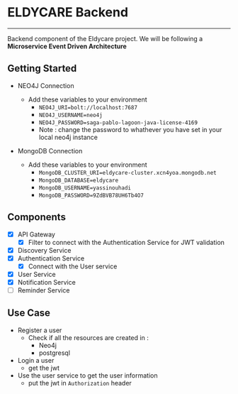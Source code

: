 # ELDYCARE Backend

---

Backend component of the Eldycare project. We will be following a **Microservice Event Driven Architecture**

## Getting Started
- NEO4J Connection
  - Add these variables to your environment
    - `NEO4J_URI=bolt://localhost:7687`
    - `NEO4J_USERNAME=neo4j`
    - `NEO4J_PASSWORD=saga-pablo-lagoon-java-license-4169`
    - Note : change the password to whathever you have set in your local neo4j instance

- MongoDB Connection
  - Add these variables to your environment
    - `MongoDB_CLUSTER_URI=eldycare-cluster.xcn4yoa.mongodb.net`
    - `MongoDB_DATABASE=eldycare`
    - `MongoDB_USERNAME=yassinouhadi`
    - `MongoDB_PASSWORD=9ZdBVB78UH6Tb4O7`

## Components
- [x] API Gateway
  - [x] Filter to connect with the Authentication Service for JWT validation
- [x] Discovery Service
- [x] Authentication Service
  - [x] Connect with the User service
- [x] User Service
- [x] Notification Service
- [ ] Reminder Service

## Use Case
- Register a user 
  - Check if all the resources are created in : 
    - Neo4j
    - postgresql
- Login a user
  - get the jwt
- Use the user service to get the user information
  - put the jwt in `Authorization` header

